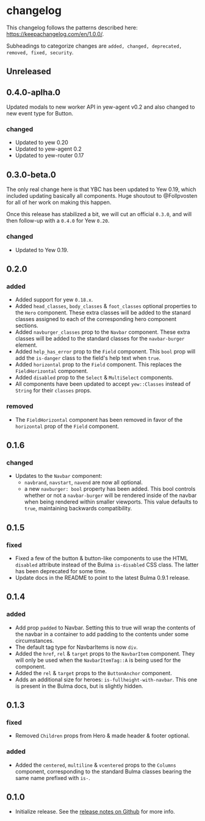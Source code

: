 changelog
=========
This changelog follows the patterns described here: https://keepachangelog.com/en/1.0.0/.

Subheadings to categorize changes are `added, changed, deprecated, removed, fixed, security`.

## Unreleased

## 0.4.0-aplha.0
Updated modals to new worker API in yew-agent v0.2 and also changed to new event type for Button.

### changed
- Updated to yew 0.20
- Updated to yew-agent 0.2
- Updated to yew-router 0.17

## 0.3.0-beta.0
The only real change here is that YBC has been updated to Yew 0.19, which included updating basically all components. Huge shoutout to @Follpvosten for all of her work on making this happen.

Once this release has stabilized a bit, we will cut an official `0.3.0`, and will then follow-up with a `0.4.0` for Yew `0.20`.

### changed
- Updated to Yew 0.19.

## 0.2.0
### added
- Added support for yew `0.18.x`.
- Added `head_classes`, `body_classes` & `foot_classes` optional properties to the `Hero` component. These extra classes will be added to the stanard classes assigned to each of the corresponding hero component sections.
- Added `navburger_classes` prop to the `Navbar` component. These extra classes will be added to the standard classes for the `navbar-burger` element.
- Added `help_has_error` prop to the `Field` component. This `bool` prop will add the `is-danger` class to the field's help text when `true`.
- Added `horizontal` prop to the `Field` component. This replaces the `FieldHorizontal` component.
- Added `disabled` prop to the `Select` & `MultiSelect` components.
- All components have been updated to accept `yew::Classes` instead of `String` for their `classes` props.

### removed
- The `FieldHorizontal` component has been removed in favor of the `horizontal` prop of the `Field` component.

## 0.1.6
### changed
- Updates to the `Navbar` component:
    - `navbrand`, `navstart`, `navend` are now all optional.
    - a new `navburger: bool` property has been added. This bool controls whether or not a `navbar-burger` will be rendered inside of the navbar when being rendered within smaller viewports. This value defaults to `true`, maintaining backwards compatibility.

## 0.1.5
### fixed
- Fixed a few of the button & button-like components to use the HTML `disabled` attribute instead of the Bulma `is-disabled` CSS class. The latter has been deprecated for some time.
- Update docs in the README to point to the latest Bulma 0.9.1 release.

## 0.1.4
### added
- Add prop `padded` to Navbar. Setting this to true will wrap the contents of the navbar in a container to add padding to the contents under some circumstances.
- The default tag type for NavbarItems is now `div`.
- Added the `href`, `rel` & `target` props to the `NavbarItem` component. They will only be used when the `NavbarItemTag::A` is being used for the component.
- Added the `rel` & `target` props to the `ButtonAnchor` component.
- Adds an additional size for heroes: `is-fullheight-with-navbar`. This one is present in the Bulma docs, but is slightly hidden.

## 0.1.3
### fixed
- Removed `Children` props from Hero & made header & footer optional.

### added
- Added the `centered`, `multiline` & `vcentered` props to the `Columns` component, corresponding to the standard Bulma classes bearing the same name prefixed with `is-`.

## 0.1.0
- Initialize release. See the [release notes on Github](https://github.com/thedodd/ybc/releases/tag/v0.1.0) for more info.
